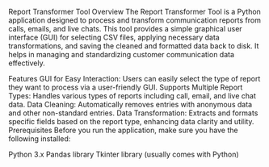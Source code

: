 Report Transformer Tool
Overview
The Report Transformer Tool is a Python application designed to process and transform communication reports from calls, emails, and live chats. This tool provides a simple graphical user interface (GUI) for selecting CSV files, applying necessary data transformations, and saving the cleaned and formatted data back to disk. It helps in managing and standardizing customer communication data effectively.

Features
GUI for Easy Interaction: Users can easily select the type of report they want to process via a user-friendly GUI.
Supports Multiple Report Types: Handles various types of reports including call, email, and live chat data.
Data Cleaning: Automatically removes entries with anonymous data and other non-standard entries.
Data Transformation: Extracts and formats specific fields based on the report type, enhancing data clarity and utility.
Prerequisites
Before you run the application, make sure you have the following installed:

Python 3.x
Pandas library
Tkinter library (usually comes with Python)
